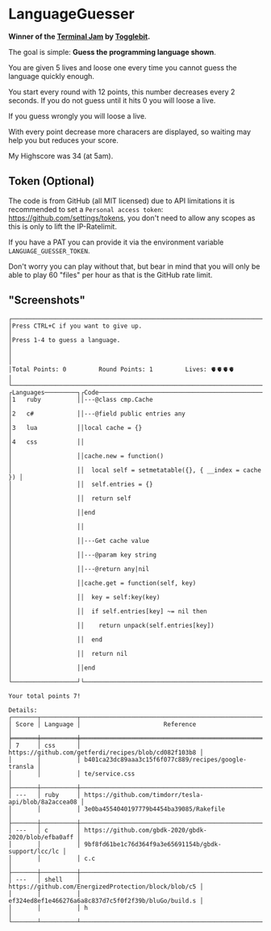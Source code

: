 # LanguageGuesser

**Winner of the [Terminal Jam](https://web.archive.org/web/20220926232152/https://togglebit.io/posts/terminal-game-jam/) by [Togglebit](twitch.tv/togglebit).**

The goal is simple: **Guess the programming language shown**.

You are given 5 lives and loose one every time you cannot guess the language quickly enough.

You start every round with 12 points, this number decreases every 2 seconds. If you do not guess until it hits 0 you will loose a live.

If you guess wrongly you will loose a live.

With every point decrease more characers are displayed, so waiting may help you but reduces your score.

My Highscore was 34 (at 5am).

## Token (Optional)

The code is from GitHub (all MIT licensed) due to API limitations it is recommended to set a `Personal access token`: <https://github.com/settings/tokens>, you don't need to allow any scopes as this is only to lift the IP-Ratelimit.

If you have a PAT you can provide it via the environment variable `LANGUAGE_GUESSER_TOKEN`.

Don't worry you can play without that, but bear in mind that you will only be able to play 60 "files" per hour as that is the GitHub rate limit.

## "Screenshots"
```text
┌─────────────────────────────────────────────────────────────────────────┐
│Press CTRL+C if you want to give up.                                     │
│Press 1-4 to guess a language.                                           │
│                                                                         │
│Total Points: 0         Round Points: 1         Lives: 🫀🫀🫀🫀          │
└─────────────────────────────────────────────────────────────────────────┘
┌Languages─────────┐┌Code─────────────────────────────────────────────────┐
│1   ruby          ││---@class cmp.Cache                                  │
│2   c#            ││---@field public entries any                         │
│3   lua           ││local cache = {}                                     │
│4   css           ││                                                     │
│                  ││cache.new = function()                               │
│                  ││  local self = setmetatable({}, { __index = cache }) │
│                  ││  self.entries = {}                                  │
│                  ││  return self                                        │
│                  ││end                                                  │
│                  ││                                                     │
│                  ││---Get cache value                                   │
│                  ││---@param key string                                 │
│                  ││---@return any|nil                                   │
│                  ││cache.get = function(self, key)                      │
│                  ││  key = self:key(key)                                │
│                  ││  if self.entries[key] ~= nil then                   │
│                  ││    return unpack(self.entries[key])                 │
│                  ││  end                                                │
│                  ││  return nil                                         │
│                  ││end                                                  │
└──────────────────┘└─────────────────────────────────────────────────────┘
```
```text
Your total points 7!

Details:
┌───────┬──────────┬──────────────────────────────────────────────────────┐
│ Score │ Language │                       Reference                      │
╞═══════╪══════════╪══════════════════════════════════════════════════════╡
│ 7     │ css      │ https://github.com/getferdi/recipes/blob/cd082f103b8 │
│       │          │ b401ca23dc89aaa3c15f6f077c889/recipes/google-transla │
│       │          │ te/service.css                                       │
├───────┼──────────┼──────────────────────────────────────────────────────┤
│ ---   │ ruby     │ https://github.com/timdorr/tesla-api/blob/8a2accea08 │
│       │          │ 3e0ba4554040197779b4454ba39085/Rakefile              │
├───────┼──────────┼──────────────────────────────────────────────────────┤
│ ---   │ c        │ https://github.com/gbdk-2020/gbdk-2020/blob/efba0aff │
│       │          │ 9bf8fd61be1c76d364f9a3e65691154b/gbdk-support/lcc/lc │
│       │          │ c.c                                                  │
├───────┼──────────┼──────────────────────────────────────────────────────┤
│ ---   │ shell    │ https://github.com/EnergizedProtection/block/blob/c5 │
│       │          │ ef324ed8ef1e466276a6a8c837d7c5f0f2f39b/bluGo/build.s │
│       │          │ h                                                    │
└───────┴──────────┴──────────────────────────────────────────────────────┘
```
